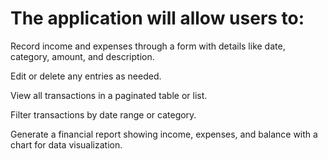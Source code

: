 # The application will allow users to:
Record income and expenses through a form with details like date, category, amount, and description.

Edit or delete any entries as needed.

View all transactions in a paginated table or list.

Filter transactions by date range or category.

Generate a financial report showing income, expenses, and balance with a chart for data visualization.
